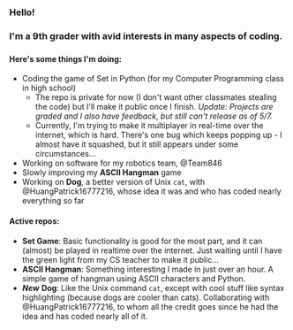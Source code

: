 ### Hello!
###
### I'm a 9th grader with avid interests in many aspects of coding.
###

#### Here's some things I'm doing:
  - Coding the game of Set in Python (for my Computer Programming class in high school)
    - The repo is private for now (I don't want other classmates stealing the code) but I'll make it public once I finish. *Update: Projects are graded and I also have feedback, but still can't release as of 5/7.*
    - Currently, I'm trying to make it multiplayer in real-time over the internet, which is hard. There's one bug which keeps popping up - I almost have it squashed, but it still appears under some circumstances...
  - Working on software for my robotics team, @Team846 
  - Slowly improving my **ASCII Hangman** game
  - Working on **Dog**, a better version of Unix `cat`, with @HuangPatrick16777216, whose idea it was and who has coded nearly everything so far

#### Active repos:
  - **Set Game**: Basic functionality is good for the most part, and it can (almost) be played in realtime over the internet. Just waiting until I have the green light from my CS teacher to make it public...
  - **ASCII Hangman**: Something interesting I made in just over an hour. A simple game of hangman using ASCII characters and Python. 
  - _**New**_ **Dog**: Like the Unix command `cat`, except with cool stuff like syntax highlighting (because dogs are cooler than cats). Collaborating with @HuangPatrick16777216, to whom all the credit goes since he had the idea and has coded nearly all of it.


